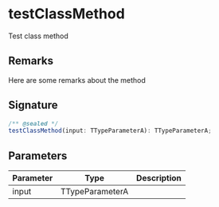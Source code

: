 
# testClassMethod

Test class method

## Remarks

Here are some remarks about the method

## Signature

```typescript
/** @sealed */
testClassMethod(input: TTypeParameterA): TTypeParameterA;
```

## Parameters

|  Parameter | Type | Description |
|  --- | --- | --- |
|  input | TTypeParameterA |  |

